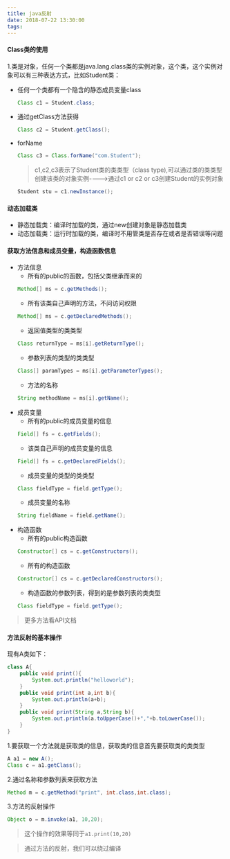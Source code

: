 ```yaml
---
title: java反射
date: 2018-07-22 13:30:00
tags:
---
```

#### Class类的使用
1.类是对象，任何一个类都是java.lang.class类的实例对象，这个类，这个实例对象可以有三种表达方式，比如Student类：
- 任何一个类都有一个隐含的静态成员变量class
    ```java
    Class c1 = Student.class;
    ```
- 通过getClass方法获得
    ```java
    Class c2 = Student.getClass();
    ```
- forName
    ```java
    Class c3 = Class.forName("com.Student");
    ```
    > c1,c2,c3表示了Student类的类类型（class type),可以通过类的类类型创建该类的对象实例---->通过c1 or c2 or c3创建Student的实例对象
    ```java
    Student stu = c1.newInstance();
    ```
#### 动态加载类
- 静态加载类：编译时加载的类，通过new创建对象是静态加载类
- 动态加载类：运行时加载的类，编译时不用管类是否存在或者是否错误等问题

#### 获取方法信息和成员变量，构造函数信息
- 方法信息
    - 所有的public的函数，包括父类继承而来的
    ```java
    Method[] ms = c.getMethods();
    ```
    - 所有该类自己声明的方法，不问访问权限
     ```java
    Method[] ms = c.getDeclaredMethods();
    ```
    - 返回值类型的类类型
    ```java
    Class returnType = ms[i].getReturnType();
    ```
    - 参数列表的类型的类类型
    ```java
    Class[] paramTypes = ms[i].getParameterTypes();
    ```
    - 方法的名称
    ```java
    String methodName = ms[i].getName();
    ```
- 成员变量
    - 所有的public的成员变量的信息
    ```java
    Field[] fs = c.getFields();
    ```
    - 该类自己声明的成员变量的信息
    ```java
    Field[] fs = c.getDeclaredFields();
    ```
    - 成员变量的类型的类类型
    ```java
    Class fieldType = field.getType();
    ```
    - 成员变量的名称
    ```java
    String fieldName = field.getName();
    ```
- 构造函数
    - 所有的public构造函数
    ```java
    Constructor[] cs = c.getConstructors();
    ```
    - 所有的构造函数
    ```java
    Constructor[] cs = c.getDeclaredConstructors();
    ```
    - 构造函数的参数列表，得到的是参数列表的类类型
    ```java
    Class fieldType = field.getType();
    ``` 
> 更多方法看API文档
#### 方法反射的基本操作 
现有A类如下：
```java
class A{
	public void print(){
		System.out.println("helloworld");
	}
	public void print(int a,int b){
		System.out.println(a+b);
	}
	public void print(String a,String b){
		System.out.println(a.toUpperCase()+","+b.toLowerCase());
	}
}
```

1.要获取一个方法就是获取类的信息，获取类的信息首先要获取类的类类型
```java
A a1 = new A();
Class c = a1.getClass();
```
2.通过名称和参数列表来获取方法
```java
Method m = c.getMethod("print", int.class,int.class);
```
3.方法的反射操作
```java
Object o = m.invoke(a1, 10,20);
```
> 这个操作的效果等同于`a1.print(10,20)`

> 通过方法的反射，我们可以绕过编译